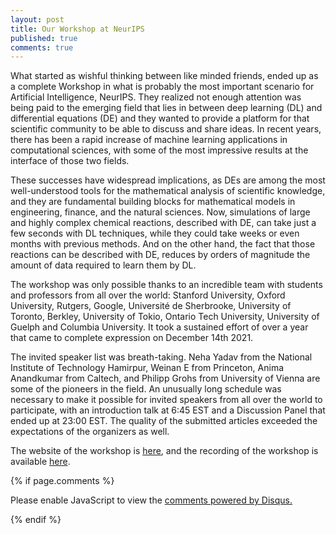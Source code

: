 ```yaml
---
layout: post
title: Our Workshop at NeurIPS
published: true
comments: true
---
```



What started as wishful thinking between like minded friends, ended up as a complete Workshop 
in what is probably the most important scenario for Artificial Intelligence, NeurIPS. They realized 
not enough attention was being paid to the emerging field that lies in between deep learning (DL) 
and differential equations (DE) and they wanted to provide a platform for that scientific community 
to be able to discuss and share ideas. In recent years, there has been a rapid increase of machine 
learning applications in computational sciences, with some of the most impressive results at the 
interface of those two fields. 

These successes have widespread implications, as DEs are among the most well-understood tools for 
the mathematical analysis of scientific knowledge, and they are fundamental building blocks for 
mathematical models in engineering, finance, and the natural sciences. Now, simulations of large 
and highly complex chemical reactions, described with DE, can take just a few seconds with DL 
techniques, while they could take weeks or even months with previous methods. And on the other 
hand, the fact that those reactions can be described with DE, reduces by orders of magnitude the 
amount of data required to learn them by DL.

The workshop was only possible thanks to an incredible team with students and professors from all 
over the world: Stanford University, Oxford University, Rutgers, Google, Université de Sherbrooke, 
University of Toronto, Berkley, University of Tokio, Ontario Tech University, University of Guelph 
and Columbia University. It took a sustained effort of over a year that came to complete 
expression on December 14th 2021.

The invited speaker list was breath-taking. Neha Yadav from the National Institute of Technology Hamirpur, 
Weinan E from Princeton, Anima Anandkumar from Caltech, and Philipp Grohs from University of Vienna 
are some of the pioneers in the field. 
An unusually long schedule was necessary to 
make it possible for invited speakers from all over the world to participate, with an introduction 
talk at 6:45 EST and a Discussion Panel that ended up at 23:00 EST.
The quality of the submitted articles exceeded the expectations of the organizers as well.

The website of the workshop is [here](https://dl-de.github.io/), and the recording of the workshop is available [here](https://nips.cc/virtual/2021/workshop/21880).


{% if page.comments %} 



<div id="disqus_thread"></div>
<script>

/**
*  RECOMMENDED CONFIGURATION VARIABLES: EDIT AND UNCOMMENT THE SECTION BELOW TO INSERT DYNAMIC VALUES FROM YOUR PLATFORM OR CMS.
*  LEARN WHY DEFINING THESE VARIABLES IS IMPORTANT: https://disqus.com/admin/universalcode/#configuration-variables*/
/*
var disqus_config = function () {
this.page.url = PAGE_URL;  // Replace PAGE_URL with your page's canonical URL variable
this.page.identifier = PAGE_IDENTIFIER; // Replace PAGE_IDENTIFIER with your page's unique identifier variable
};
*/
(function() { // DON'T EDIT BELOW THIS LINE
var d = document, s = d.createElement('script');
s.src = 'https://https-lucehe-github-io.disqus.com/embed.js';
s.setAttribute('data-timestamp', +new Date());
(d.head || d.body).appendChild(s);
})();
</script>
<noscript>Please enable JavaScript to view the <a href="https://disqus.com/?ref_noscript">comments powered by Disqus.</a></noscript>



{% endif %}
